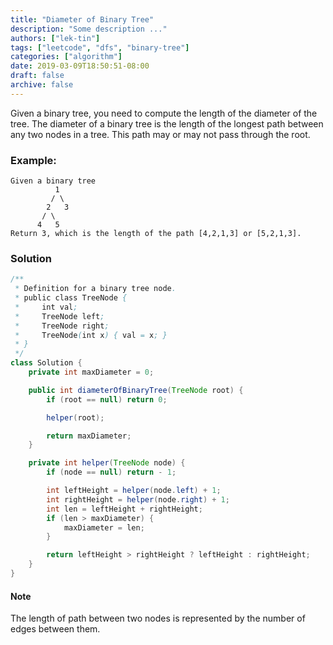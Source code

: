 ```yaml
---
title: "Diameter of Binary Tree"
description: "Some description ..."
authors: ["lek-tin"]
tags: ["leetcode", "dfs", "binary-tree"]
categories: ["algorithm"]
date: 2019-03-09T18:50:51-08:00
draft: false
archive: false
---
```

Given a binary tree, you need to compute the length of the diameter of the tree. The diameter of a binary tree is the length of the longest path between any two nodes in a tree. This path may or may not pass through the root.

### Example:
```
Given a binary tree 
          1
         / \
        2   3
       / \     
      4   5    
Return 3, which is the length of the path [4,2,1,3] or [5,2,1,3].
```
### Solution
```java
/**
 * Definition for a binary tree node.
 * public class TreeNode {
 *     int val;
 *     TreeNode left;
 *     TreeNode right;
 *     TreeNode(int x) { val = x; }
 * }
 */
class Solution {
    private int maxDiameter = 0;

    public int diameterOfBinaryTree(TreeNode root) {
        if (root == null) return 0;

        helper(root);

        return maxDiameter;
    }

    private int helper(TreeNode node) {
        if (node == null) return - 1;

        int leftHeight = helper(node.left) + 1;
        int rightHeight = helper(node.right) + 1;
        int len = leftHeight + rightHeight;
        if (len > maxDiameter) {
            maxDiameter = len;
        }

        return leftHeight > rightHeight ? leftHeight : rightHeight;
    }
}
```
#### Note
The length of path between two nodes is represented by the number of edges between them.